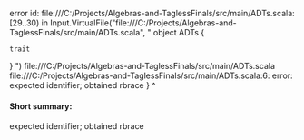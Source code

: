 error id: file:///C:/Projects/Algebras-and-TaglessFinals/src/main/ADTs.scala:[29..30) in Input.VirtualFile("file:///C:/Projects/Algebras-and-TaglessFinals/src/main/ADTs.scala", "
object ADTs {
  

    trait
}
")
file:///C:/Projects/Algebras-and-TaglessFinals/src/main/ADTs.scala
file:///C:/Projects/Algebras-and-TaglessFinals/src/main/ADTs.scala:6: error: expected identifier; obtained rbrace
}
^
#### Short summary: 

expected identifier; obtained rbrace